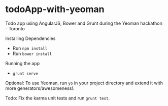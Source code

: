 todoApp-with-yeoman
===================

Todo app using AngularJS, Bower and Grunt during the Yeoman hackathon - Toronto

Installing Dependencies
  - Run ```npm install```
  - Run ```bower install```

Running the app
  - ```grunt serve```

Optional:
  To use Yeoman, run ```yo``` in your project directory and extend it with more generators/awesomeness!.
  
Todo:
  Fix the karma unit tests and run ```grunt test```. 

